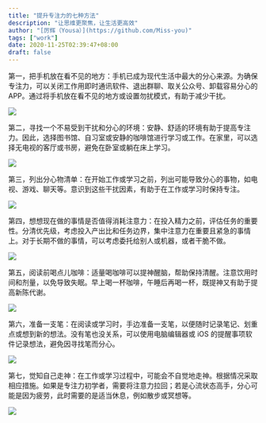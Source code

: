 ```yaml
---
title: "提升专注力的七种方法"
description: "让思维更聚焦，让生活更高效"
author: "[厉辉（Yousa）](https://github.com/Miss-you)"
tags: ["work"]
date: 2020-11-25T02:39:47+08:00
draft: false
---
```


第一，把手机放在看不见的地方：手机已成为现代生活中最大的分心来源。为确保专注力，可以关闭工作用即时通讯软件、退出群聊、取关公众号、卸载容易分心的 APP。通过将手机放在看不见的地方或设置勿扰模式，有助于减少干扰。

![](https://cdn.jsdelivr.net/gh/Miss-you/img/picgo/20230421-7-Ways-to-Stay-Focused-1.png)

第二，寻找一个不易受到干扰和分心的环境：安静、舒适的环境有助于提高专注力。因此，选择图书馆、自习室或安静的咖啡馆进行学习或工作。在家里，可以选择无电视的客厅或书房，避免在卧室或躺在床上学习。

![](https://cdn.jsdelivr.net/gh/Miss-you/img/picgo/20230421-7-Ways-to-Stay-Focused-2.png)

第三，列出分心物清单：在开始工作或学习之前，列出可能导致分心的事物，如电视、游戏、聊天等。意识到这些干扰因素，有助于在工作或学习时保持专注。

![](https://cdn.jsdelivr.net/gh/Miss-you/img/picgo/20230421-7-Ways-to-Stay-Focused-3.png)

第四，想想现在做的事情是否值得消耗注意力：在投入精力之前，评估任务的重要性。分清优先级，考虑投入产出比和任务边界，集中注意力在重要且紧急的事情上。对于长期不做的事情，可以考虑委托给别人或机器，或者干脆不做。

![](https://cdn.jsdelivr.net/gh/Miss-you/img/picgo/20230421-7-Ways-to-Stay-Focused-4.png)

第五，阅读前喝点儿咖啡：适量喝咖啡可以提神醒脑，帮助保持清醒。注意饮用时间和剂量，以免导致失眠。早上喝一杯咖啡，午睡后再喝一杯，既提神又有助于提高新陈代谢。

![](https://cdn.jsdelivr.net/gh/Miss-you/img/picgo/20230421-7-Ways-to-Stay-Focused-5.png)

第六，准备一支笔：在阅读或学习时，手边准备一支笔，以便随时记录笔记、划重点或想到新的想法。没有笔也没关系，可以使用电脑编辑器或 iOS 的提醒事项软件记录想法，避免因寻找笔而分心。

![](https://cdn.jsdelivr.net/gh/Miss-you/img/picgo/20230421-7-Ways-to-Stay-Focused-6.png)

第七，觉知自己走神：在工作或学习过程中，可能会不自觉地走神。根据情况采取相应措施。如果是专注力初学者，需要将注意力拉回；若是心流状态高手，分心可能是因为疲劳，此时需要的是适当休息，例如散步或冥想等。

![](https://cdn.jsdelivr.net/gh/Miss-you/img/picgo/20230421-7-Ways-to-Stay-Focused-7.png)
